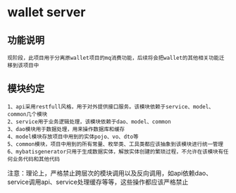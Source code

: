 # wallet server

## 功能说明
    现阶段，此项目用于分离原wallet项目的mq消费功能，后续将会把wallet的其他相关功能迁移到该项目中

## 模块约定
    
    1、api采用restfull风格，用于对外提供接口服务。该模块依赖于service、model、common几个模块
    2、service用于业务逻辑处理，该模块依赖于dao、model、common
    3、dao模块用于数据处理，用来操作数据库和缓存
    4、model模块存放项目中用到的实体pojo、vo、dto等
    5、common模块，项目中用到的所有常量、枚举类、工具类都应该抽象到该模块进行统一管理
    6、mybatisgenerator只用于生成数据实体，解放实体创建的繁琐过程，不允许在该模块有任何业务代码和其他代码
    
注意：理论上，严格禁止跨层次的模块调用以及反向调用，如api依赖dao、service调用api、service处理缓存等等，这些操作都应该严格禁止